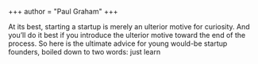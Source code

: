 +++
author = "Paul Graham"
+++

At its best, starting a startup is merely an ulterior motive for curiosity. And you’ll do it best if you introduce the ulterior motive toward the end of the process. So here is the ultimate advice for young would-be startup founders, boiled down to two words: just learn
